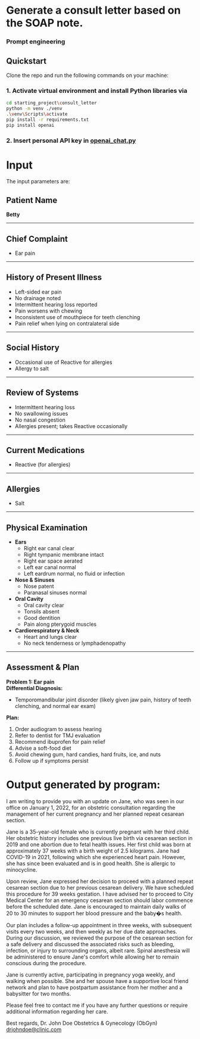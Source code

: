 # Generate a consult letter based on the SOAP note.

### Prompt engineering

## Quickstart

Clone the repo and run the following commands on your machine:

### 1. Activate virtual environment and install Python libraries via

```bash
cd starting_project\consult_letter
python -m venv ./venv
.\venv\Scripts\activate
pip install -r requirements.txt
pip install openai
```

### 2. Insert personal API key in [openai_chat.py](./starting_project/consult_letter/openai_chat.py)

# Input

The input parameters are:

## Patient Name
**Betty**

---

## Chief Complaint
- Ear pain

---

## History of Present Illness
- Left-sided ear pain  
- No drainage noted  
- Intermittent hearing loss reported  
- Pain worsens with chewing  
- Inconsistent use of mouthpiece for teeth clenching  
- Pain relief when lying on contralateral side  

---

## Social History
- Occasional use of Reactive for allergies  
- Allergy to salt  

---

## Review of Systems
- Intermittent hearing loss  
- No swallowing issues  
- No nasal congestion  
- Allergies present; takes Reactive occasionally  

---

## Current Medications
- Reactive (for allergies)  

---

## Allergies
- Salt  

---

## Physical Examination
- **Ears**  
  - Right ear canal clear  
  - Right tympanic membrane intact  
  - Right ear space aerated  
  - Left ear canal normal  
  - Left eardrum normal, no fluid or infection  
- **Nose & Sinuses**  
  - Nose patent  
  - Paranasal sinuses normal  
- **Oral Cavity**  
  - Oral cavity clear  
  - Tonsils absent  
  - Good dentition  
  - Pain along pterygoid muscles  
- **Cardiorespiratory & Neck**  
  - Heart and lungs clear  
  - No neck tenderness or lymphadenopathy  

---

## Assessment & Plan

**Problem 1: Ear pain**  
**Differential Diagnosis:**  
- Temporomandibular joint disorder (likely given jaw pain, history of teeth clenching, and normal ear exam)

**Plan:**  
1. Order audiogram to assess hearing  
2. Refer to dentist for TMJ evaluation  
3. Recommend ibuprofen for pain relief  
4. Advise a soft-food diet  
5. Avoid chewing gum, hard candies, hard fruits, ice, and nuts  
6. Follow up if symptoms persist  



# Output generated by program:

I am writing to provide you with an update on Jane, who was seen in our office on January 1, 2022, for an obstetric consultation regarding the management of her current pregnancy and her planned repeat cesarean section.

Jane is a 35-year-old female who is currently pregnant with her third child. Her obstetric history includes one previous live birth via cesarean section in 2019 and one abortion due to fetal health issues. Her first child was born at approximately 37 weeks with a birth weight of 2.5 kilograms. Jane had COVID-19 in 2021, following which she experienced heart pain. However, she has since been evaluated and is in good health. She is allergic to minocycline.

Upon review, Jane expressed her decision to proceed with a planned repeat cesarean section due to her previous cesarean delivery. We have scheduled this procedure for 39 weeks gestation. I have advised her to proceed to City Medical Center for an emergency cesarean section should labor commence before the scheduled date. Jane is encouraged to maintain daily walks of 20 to 30 minutes to support her blood pressure and the baby�s health.

Our plan includes a follow-up appointment in three weeks, with subsequent visits every two weeks, and then weekly as her due date approaches. During our discussion, we reviewed the purpose of the cesarean section for a safe delivery and discussed the associated risks such as bleeding, infection, or injury to surrounding organs, albeit rare. Spinal anesthesia will be administered to ensure Jane's comfort while allowing her to remain conscious during the procedure.

Jane is currently active, participating in pregnancy yoga weekly, and walking when possible. She and her spouse have a supportive local friend network and plan to have postpartum assistance from her mother and a babysitter for two months.

Please feel free to contact me if you have any further questions or require additional information regarding her care.

Best regards,
Dr. John Doe
Obstetrics & Gynecology (ObGyn)
drjohndoe@clinic.com
